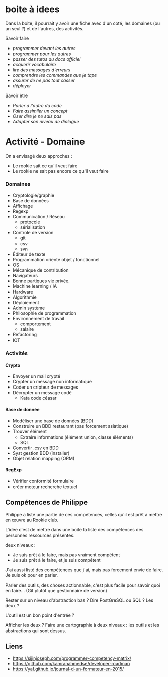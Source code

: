 # boite à idees

Dans la boite, il pourrait y avoir une fiche avec d'un coté, les domaines (ou un seul ?) et de l'autres, des activités.

Savoir faire

- _programmer devant les autres_
- _programmer pour les autres_
- _passer des tutos au docs officiel_
- _acquerir vocabulaire_
- _lire des messages d'erreurs_
- _comprendre les commandes que je tape_
- _assurer de ne pas tout casser_
- _déployer_

Savoir être

- _Parler à l'autre du code_
- _Faire assimiler un concept_
- _Oser dire je ne sais pas_
- _Adapter son niveau de dialogue_



# Activité - Domaine

On a envisagé deux approches :

- Le rookie sait ce qu'il veut faire
- Le rookie ne sait pas encore ce qu'il veut faire


### Domaines

- Cryptologie/graphie
- Base de données
- Affichage
- Regexp
- Communication / Réseau
  - protocole
  - sérialisation
- Controle de version
  - git
  - csv
  - svn
- Éditeur de texte
- Programmation orienté objet / fonctionnel
- OS
- Mécanique de contribution
- Navigateurs
- Bonne partiques vie privée.
- Machine learning / IA
- Hardware
- Algorithmie
- Déploiement
- Admin système
- Philosophie de programmation
- Environnement de travail
  - comportement
  - salaire
- Refactoring
- IOT

### Activités

#### Crypto

- Envoyer un mail crypté
- Crypter un message non informatique
- Coder un cripteur de messages
- Décrypter un message codé
  - Kata code céasar

#### Base de donnée

- Modéliser une base de données (BDD)
- Construire un BDD restaurant (pas forcement asiatique)
- Trouver élément
  - Extraire informations (élément union, classe éléments)
  - SQL
- Convertir .csv en BDD
- Syst gestion BDD (installer)
- Objet relation mapping (ORM)

#### RegExp

- Vérifier conformité formulaire
- créer moteur recherche textuel


## Compétences de Philippe

Philippe a listé une partie de ces compétences, celles qu'il est prêt à mettre en œuvre au Rookie club.

L'idée c'est de mettre dans une boite la liste des compétences des personnes ressources présentes.

deux niveaux :

- Je suis prêt à le faire, mais pas vraiment compétent
- Je suis prêt à le faire, et je suis compétent

J'ai aussi listé des compétences que j'ai, mais pas forcement envie de faire. Je suis ok pour en parler.

Parler des outils, des choses actionnable, c'est plus facile pour savoir quoi en faire... (Git plutôt que gestionnaire de version)

Rester sur un niveau d'abstraction bas ?
Dire PostGreSQL ou SQL ? Les deux ?

L'outil est un bon point d'entrée ?

Afficher les deux ? Faire une cartographie à deux niveaux : les outils et les abstractions qui sont dessus.


## Liens

- https://sijinjoseph.com/programmer-competency-matrix/
- https://github.com/kamranahmedse/developer-roadmap
- https://yaf.github.io/journal-d-un-formateur-en-2015/

